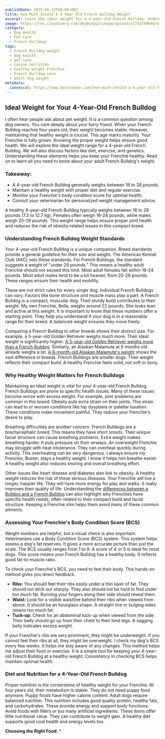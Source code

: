 ```yaml
---
publishDate: 2025-08-22T00:00:00Z
title: How Much Should A 4 Year Old French Bulldog Weight
excerpt: Learn the ideal weight for a 4-year-old French Bulldog. Understand body condition, diet, exercise, and health tips for a healthy Frenchie.
image: https://res.cloudinary.com/dky6urpy2/image/upload/v1755749640/blog_image_1755749640_wzy8hi.webp
category:
  - Dog Health
  - Pet Care
  - French Bulldogs
tags:
  - French Bulldog weight
  - dog health
  - pet care
  - canine nutrition
  - healthy weight Frenchie
  - French Bulldog care
  - adult dog weight
metadata:
  canonical: https://www.beacleaner.com/how-much-should-a-4-year-old-french-bulldog-weight
---
```


## Ideal Weight for Your 4-Year-Old French Bulldog

I often hear people ask about pet weight. It is a common question among dog owners. You care deeply about your furry friend. When your French Bulldog reaches four years old, their weight becomes stable. However, maintaining that healthy weight is crucial. This age marks maturity. Your Frenchie is fully grown. Knowing the proper weight helps ensure good health. We will explore the ideal weight range for a 4-year-old French Bulldog. We will also discuss factors like diet, exercise, and genetics. Understanding these elements helps you keep your Frenchie healthy. Read on to learn all you need to know about your adult French Bulldog's weight.

### Takeaway:

*   A 4-year-old French Bulldog generally weighs between 16 to 28 pounds.
*   Maintain a healthy weight with proper diet and regular exercise.
*   Monitor your Frenchie's body condition score for optimal health.
*   Consult your veterinarian for personalized weight management advice.

A healthy 4-year-old French Bulldog typically weighs between 16 to 28 pounds (7.3 to 12.7 kg). Females often weigh 16-24 pounds, while males weigh 20-28 pounds. This weight range helps ensure proper joint health and reduces the risk of obesity-related issues in this compact breed.

### Understanding French Bulldog Weight Standards

Your 4-year-old French Bulldog is a unique companion. Breed standards provide a general guideline for their size and weight. The American Kennel Club (AKC) sets these standards. For French Bulldogs, the standard suggests a weight of "under 28 pounds." This means a healthy adult Frenchie should not exceed this limit. Most adult females fall within 16-24 pounds. Most adult males tend to be a bit heavier, from 20-28 pounds. These ranges ensure their health and mobility.

These are not strict rules for every single dog. Individual French Bulldogs can vary. Factors like bone structure and muscle mass play a part. A French Bulldog is a compact, muscular dog. Their sturdy build contributes to their weight. My own Frenchie, Bella, weighs around 22 pounds. She looks lean and active at this weight. It is important to know that these numbers offer a starting point. They help you understand if your dog is in a reasonable range for their breed. A balanced weight ensures they move freely.

Comparing a French Bulldog to other breeds shows their distinct size. For example, a 5-year-old Golden Retriever weighs much more. Their ideal weight is significantly higher. [A 5-year-old Golden Retriever weighs more than a French Bulldog](https://beacleaner.com/how-much-should-a-5-year-old-golden-retriever-weight). Similarly, an Alaskan Malamute at 6 months old already weighs a lot. [A 6-month-old Alaskan Malamute's weight](https://beacleaner.com/how-much-should-a-6-month-old-alaskan-malamute-weight) shows the vast difference in breeds. French Bulldogs are smaller dogs. Their weight reflects their compact build. A healthy Frenchie feels solid, not soft or bony.

### Why Healthy Weight Matters for French Bulldogs

Maintaining an ideal weight is vital for your 4-year-old French Bulldog. French Bulldogs are prone to specific health issues. Many of these issues become worse with excess weight. For example, joint problems are common in this breed. Obesity puts extra strain on their joints. This strain can lead to or worsen conditions like hip dysplasia or patellar luxation. These conditions make movement painful. They reduce your Frenchie's desire to play.

Breathing difficulties are another concern. French Bulldogs are a brachycephalic breed. This means they have short snouts. Their unique facial structure can cause breathing problems. Extra weight makes breathing harder. It puts pressure on their airways. An overweight Frenchie may struggle with heat intolerance. They can overheat quickly during activity. This overheating can be very dangerous. I always ensure my Frenchie, Buster, stays a healthy weight. I know it helps him breathe easier. A healthy weight also reduces snoring and overall breathing effort.

Other issues like heart disease and diabetes also link to obesity. A healthy weight reduces the risk of these serious illnesses. Your Frenchie will live a longer, happier life. They will have more energy for play and walks. It really improves their quality of life. Understanding the [differences between a Bulldog and a French Bulldog](https://beacleaner.com/whats-the-difference-between-a-bulldog-and-a-french-bulldog) can also highlight why Frenchies have specific health needs, often related to their compact build and facial structure. Keeping a Frenchie slim helps them avoid many of these common ailments.

### Assessing Your Frenchie's Body Condition Score (BCS)

Weight numbers are helpful, but a visual check is also important. Veterinarians use a Body Condition Score (BCS) system. This system helps assess a dog's fat reserves. It gives a more accurate picture than just the scale. The BCS usually ranges from 1 to 9. A score of 4 or 5 is ideal for most dogs. This score means your French Bulldog has a healthy body. It reflects good fat-to-muscle ratio.

To check your Frenchie's BCS, you need to feel their body. This hands-on method gives you direct feedback.

*   **Ribs:** You should feel their ribs easily under a thin layer of fat. They should not stick out sharply. They also should not be hard to find under too much fat. Running your fingers along their side should reveal them.
*   **Waist:** Look for a visible waistline behind their ribs when viewed from above. It should be an hourglass shape. A straight line or bulging sides means too much fat.
*   **Tuck-up:** Check for an abdominal tuck-up when viewed from the side. Their belly should go up from their chest to their hind legs. A sagging belly indicates excess weight.

If your Frenchie's ribs are very prominent, they might be underweight. If you cannot feel their ribs at all, they might be overweight. I check my dog's BCS every few weeks. It helps me stay aware of any changes. This method helps me adjust their food or exercise. It is a simple tool for keeping your 4-year-old French Bulldog at a healthy weight. Consistency in checking BCS helps maintain optimal health.

### Diet and Nutrition for a 4-Year-Old French Bulldog

Proper nutrition is the cornerstone of healthy weight for your Frenchie. At four years old, their metabolism is stable. They do not need puppy food anymore. Puppy foods have higher calorie content. Adult dogs require balanced nutrition. This nutrition includes good quality protein, healthy fats, and carbohydrates. These provide energy and support body functions. Avoid foods with fillers or too many artificial ingredients. These items offer little nutritional value. They can contribute to weight gain. A healthy diet supports good coat health and energy levels too.

**Choosing the Right Food:**
*